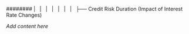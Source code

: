 ######## |   |   |   |   |   |   |   ├── Credit Risk Duration (Impact of Interest Rate Changes)

*Add content here*